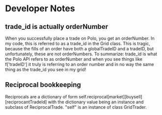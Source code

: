 # Developer Notes

## trade_id is actually orderNumber

When you successfully place a trade on Polo, you get an orderNumber. In my code, this is referred to as a 
trade_id in the Grid class. This is tragic, because the fills of an order have both a globalTradeID and a
tradeID, but unfortunately, these are not orderNumbers. To summarize: trade_id is what the Polo API refers
to as orderNumber and when you see things like f['tradeID'] it truly is referring to an order number and
in no way the same thing as the trade_id you see in my grid!

## Reciprocal bookkeeping

Reciprocals are a dictionary of form self.reciprocal[market][buysell][reciprocantTradeId] with the dictionary
value being an instance and subclass of ReciprocalTrade. "self" is an instance of class GridTrader. 